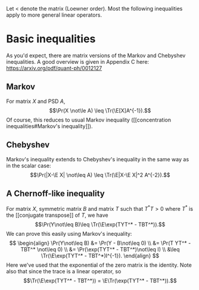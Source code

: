 
Let $<$ denote the matrix (Loewner order). Most the following inequalities apply to more general linear operators. 

# Basic inequalities 

As you'd expect, there are matrix versions of the Markov and Chebyshev inequalities. 
A good overview is given in Appendix C here: https://arxiv.org/pdf/quant-ph/0012127

## Markov 

For matrix $X$ and PSD $A$, 
$$\Pr(X \not\le A) \leq \Tr(\E[X]A^{-1}).$$
Of course, this reduces to usual  Markov inequality ([[concentration inequalities#Markov's inequality]]).  

## Chebyshev 

Markov's inequality extends to Chebyshev's inequality in the same way as in the scalar case: 
$$\Pr(|X-\E X| \not\leq A) \leq \Tr(\E|X-\E X|^2 A^{-2}).$$

## A Chernoff-like inequality 

For matrix $X$, symmetric matrix $B$ and matrix $T$ such that $T^* T >0$ where $T^*$ is the [[conjugate transpose]] of $T$, we have 
$$\Pr(Y\not\leq B)\leq \Tr(\E\exp(TYT^* - TBT^*)).$$
We can prove this easily using Markov's inequality: 
$$
\begin{align}
\Pr(Y\not\leq B) &= \Pr(Y - B\not\leq 0) \\
&= \Pr(T YT^* - TBT^* \not\leq 0) \\
&= \Pr(\exp(TYT^* - TBT^*)\not\leq I) \\
&\leq \Tr(\E\exp(TYT^* - TBT^*)I^{-1}).
\end{align}
$$
Here we've used that the exponential of the zero matrix is the identity. Note also that since the trace is a linear operator, so 
$$\Tr(\E\exp(TYT^* - TBT^*)) = \E\Tr(\exp(TYT^* - TBT^*)).$$








